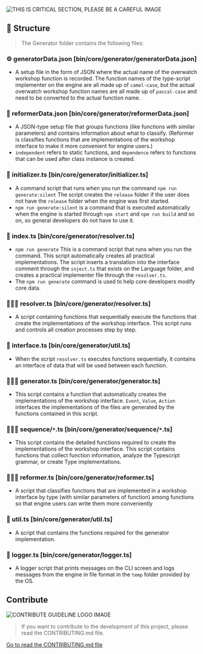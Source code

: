 ![THIS IS CRITICAL SECTION, PLEASE BE A CAREFUL IMAGE](https://i.imgur.com/gZK4gwI.png)

## 🐇 Structure

> The Generator folder contains the following files:



### ⚙️ generatorData.json [bin/core/generator/generatorData.json]

- A setup file in the form of JSON where the actual name of the overwatch workshop function is recorded. The function names of the type-script implementer on the engine are all made up of `camel-case`, but the actual overwatch workshop function names are all made up of `pascal-case` and need to be converted to the actual function name.



### 🔖 reformerData.json [bin/core/generator/reformerData.json]

- A JSON-type setup file that groups functions (like functions with similar parameters) and contains information about what to classify. (Reformer is classifies functions that are implementations of the workshop interface to make it more convenient for engine users.)
- `independent` refers to static functions, and `dependence` refers to functions that can be used after class instance is created.



### 🌠 initializer.ts [bin/core/generator/initializer.ts]

- A command script that runs when you run the command `npm run generate:silent` The script creates the `release` folder if the user does not have the `release` folder when the engine was first started.
- `npm run generate:silent` is a command that is executed automatically when the engine is started through `npm start` and `npm run build` and so on, so general developers do not have to use it.



### 🚀 index.ts [bin/core/generator/resolver.ts]

- `npm run generate` This is a command script that runs when you run the command. This script automatically creates all practical implementations. The script inserts a translation into the interface comment through the `inject.ts` that exists on the Language folder, and creates a practical implementer file through the `resolver.ts`.
- The `npm run generate` command is used to help core developers modify core data.



### 👨🏻‍✈️  resolver.ts [bin/core/generator/resolver.ts]

- A script containing functions that sequentially execute the functions that create the implementations of the workshop interface. This script runs and controls all creation processes step by step.



### 📐 interface.ts [bin/core/generator/util.ts]

- When the script `resolver.ts` executes functions sequentially, it contains an interface of data that will be used between each function.



### 👩🏻‍🏭 generator.ts [bin/core/generator/generator.ts]

- This script contains a function that automatically creates the implementations of the workshop interface. `Event`, `Value`, `Action ` interfaces the implementations of the files are generated by the functions contained in this script.



### 👩🏻‍🔧 sequence/`*`.ts [bin/core/generator/sequence/`*`.ts]

- This script contains the detailed functions required to create the implementations of the workshop interface. This script contains functions that collect function information, analyze the Typescript grammar, or create Type implementations.



### 👩🏻‍🎨 reformer.ts [bin/core/generator/reformer.ts]

- A script that classifies functions that are implemented in a workshop interface by type (with similar parameters of function) among functions so that engine users can write them more conveniently



### 🔧 util.ts [bin/core/generator/util.ts]

- A script that contains the functions required for the generator implementation.



### 💽 logger.ts [bin/core/generator/logger.ts]

- A logger script that prints messages on the CLI screen and logs messages from the engine in file format in the `temp` folder provided by the OS.



## Contribute

![CONTRIBUTE GUIDELINE LOGO IMAGE](https://i.imgur.com/AeMjvYw.png)

> If you want to contribute to the development of this project, please read the CONTRIBUTING.md file.

[Go to read the CONTRIBUTING.md file](https://github.com/hmmhmmhm/dva-engine/blob/master/CONTRIBUTING.md)
